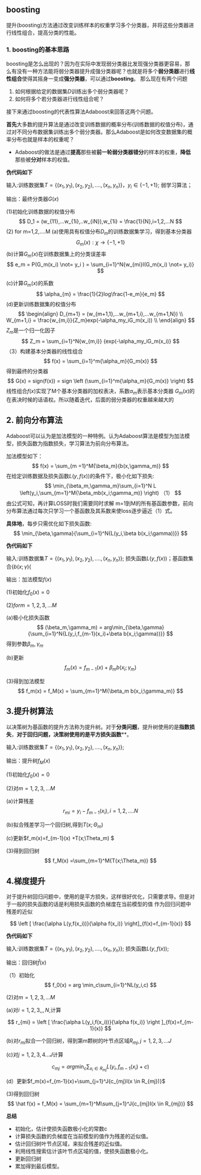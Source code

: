 ##  boosting
提升(boosting)方法通过改变训练样本的权重学习多个分类器，并将这些分类器进行线性组合，提高分类的性能。 

###  1. boosting的基本思路
boosting是怎么出现的？因为在实际中发现弱分类器比发现强分类器更容易，那么有没有一种方法能将弱分类器提升成强分类器呢？也就是将多个**弱分类器**进行**线性组合**使得其摇身一变成**强分类器**，可以通过**boosting**。
那么现在有两个问题

1.  如何根据给定的数据集$D$训练出多个弱分类器呢？
2. 如何将多个若分类器进行线性组合呢？

接下来通过boosting的代表性算法Adaboost来回答这两个问题。

**首先**大多数的提升算法是通过改变训练数据的概率分布(训练数据的权值分布)，通过对不同分布数据集训练出多个弱分类器。那么Adaboost是如何改变数据集的概率分布也就是样本的权重呢？

- Adaboost的做法是通过**提高**那些被**前一轮弱分类器错分**的样本的权重，**降低**那些被**分对**样本的权值。

**伪代码如下**
      

  输入:训练数据集$T= \lbrace{(x_1,y_1),(x_2,y_2),....,(x_n,y_n) \rbrace}，y_i \in \lbrace{-1,+1\rbrace}$; 弱学习算法；

  
  输出：最终分类器$G(x)$
  
  (1)初始化训练数据的权值分布
$$
D_1 = (w_{11},...w_{1i},..w_{iN}),w_{1i} = \frac{1}{N},i=1,2,...N
$$
(2) for m=1,2,....M
(a)使用具有权值分布$D_m$的训练数据集学习，得到基本分类器
$$
G_m(x): \chi \to \lbrace{-1,+1 \rbrace}
$$
(b)计算$G_m(x)$在训练数据集上的分类误差率
$$
e_m = P(G_m(x_i) \not= y_i ) = \sum_{i=1}^N{w_{mi}I(G_m(x_i) \not= y_i)}
$$

(c)计算$G_m(x)$的系数
$$
\alpha_{m} = \frac{1}{2}log\frac{1-e_m}{e_m}
$$
(d)更新训练数据集的权值分布
$$
\begin{align}
D_{m+1} = (w_{m+1,1},...w_{m+1,i},...w_{m+1,N}) \\
W_{m+1,i} = \frac{w_{m,i}}{Z_m}exp(-\alpha_my_iG_m(x_i)) \\
\end{align}
$$
$Z_m$是一个归一化因子
$$
Z_m = \sum_{i=1}^N{w_{m,i}} {exp(-\alpha_my_iG_m(x_i)}
$$
（3）构建基本分类器的线性组合
$$
f(x) = \sum_{i=1}^m{\alpha_m}{G_m(x)}
$$
得到最终的分类器
$$
G(x) = sign(f(x)) = sign \left (\sum_{i=1}^m{\alpha_m}{G_m(x)} \right)
$$
线性组合$f(x)$实现了M个基本分类器的加权表决，系数$\alpha_m$表示基本分类器 $G_m(x)$的在表决时候的话语权。所以随着迭代，后面的弱分类器的权重越来越大的



## 2. 前向分布算法
Adaboost可以认为是加法模型的一种特例。认为Adaboost算法是模型为加法模型，损失函数为指数损失，学习算法为前向分布算法。

加法模型如下：
$$
f(x) = \sum_{m =1}^M{\beta_m}{b(x,\gamma_m)}
$$
在给定训练数据及损失函数$L(y,f(x))$的条件下，极小化如下损失:
$$
\min_{\beta_m,\gamma_m}\sum_{i=1}^N L \left(y_i,\sum_{m=1}^M{\beta_mb(x_i;\gamma_m)} \right)           （1）
$$
由公式可知，再计算LOSS时我们需要同时求解 m=1到M的所有基函数参数，前向分布算法通过每次只学习一个基函数及其系数来使loss逐步逼近（1）式。

**具体地**，每步只需优化如下损失函数:
$$
\min_{\beta,\gamma}{\sum_{i=1}^N{L(y_i,\beta b(x_i;\gamma))}}
$$

**伪代码如下**
      
  输入:训练数据集$T= \lbrace{(x_1,y_1),(x_2,y_2),....,(x_n,y_n) \rbrace}$; 损失函数$L(y,f(x))$；基函数集合$\lbrace{b(x;\gamma) \lbrace}$
  
  输出：加法模型$f(x)$

(1)初始化$f_0(x)=0$

(2)$for  m =1,2,3,...M$

(a)极小化损失函数
$$
(\beta_m,\gamma_m) = arg\min_{\beta,\gamma}{\sum_{i=1}^N{L(y_i,f_{m-1}(x_i)+\beta b(x_i;\gamma))}}
$$
得到参数$\beta_m,\gamma_m$

(b)更新
$$
f_m(x) = f_{m-1}(x)+\beta_m b(x_i;\gamma_m)
$$

(3)得到加法模型
$$
f_m(x) = f_M(x) = \sum_{m=1}^M{\beta_m b(x_i;\gamma_m)}
$$

## 3.提升树算法

以决策树为基函数的提升方法称为提升树。对于**分类问题**，提升树使用的是**指数损失**，**对于回归问题，决策树使用的是平方损失函数****。

  输入:训练数据集$T= \lbrace{(x_1,y_1),(x_2,y_2),....,(x_n,y_n) \rbrace}$;
  
  输出：提升树$f_M(x)$

(1)初始化$f_0(x)=0$

(2)对$m=1,2,3,...M$

(a)计算残差
$$
r_{mi} = y_i - f_{m-1}(x_i),i=1,2,....N
$$

(b)拟合残差学习一个回归树,得到$T(x;\Theta_m)$

(c)更新$f_m(x)=f_{m-1}(x) +T(x;\Theta_m) $

(3)得到回归树
$$
f_M(x) =\sum_{m=1}^M{T(x;\Theta_m)}
$$

## 4.梯度提升

对于提升树回归问题中，使用的是平方损失，这样很好优化，只需要求导。但是对于一般的损失函数的话是利用损失函数的负梯度在当前模型的值 作为回归问题中残差的近似

$$
\left [ \frac{\alpha L(y,f(x_i))}{\alpha f(x_i)}  \right]_{f(x)=f_{m-1}(x)} 
$$

**伪代码如下**

  输入:训练数据集$T= \lbrace{(x_1,y_1),(x_2,y_2),....,(x_n,y_n) \rbrace}$; 损失函数$L(y,f(x))$;
  
  输出：回归树$\hat f(x)$

（1）初始化
$$
f_0(x) = arg \min_c\sum_{i=1}^NL(y_i,c)
$$

(2)对$m=1,2,3,...M$

(a)对$i=1,2,3,,,N$,计算

$$
r_{mi} = \left [ \frac{\alpha L(y_i,f(x_i))}{\alpha f(x_i)} \right ]_{f(x)=f_{m-1}(x)} 
$$

(b)对$r_{mi}$拟合一个回归树，得到第m颗树的叶节点区域$R_{mj},j=1,2,3,...J$

(c)对$j=1,2,3,4...J$计算

$$
c_{mj} = arg \min_c\sum_{x_i \in R_{mj} }L(y_i,f_{m-1}(x_i)+c)
$$

(d）更新$f_m(x)=f_{m-1}(x)+\sum_{j=1}^J{c_{mj}I(x \in R_{mj})}$

(3)得到回归树
$$
\hat f(x) = f_M(x) = \sum_{m=1}^M\sum_{j=1}^J{c_{mj}I(x \in R_{mj})}
$$

**总结**

- 初始化，估计使损失函数极小化的常数c
- 计算损失函数的负梯度在当前模型的值作为残差的近似值。
- 估计回归树叶节点区域，来拟合残差的近似值。
- 利用线性搜索估计该叶节点区域的值，使损失函数极小化。
- 更新回归树
- 累加得到最后模型。

